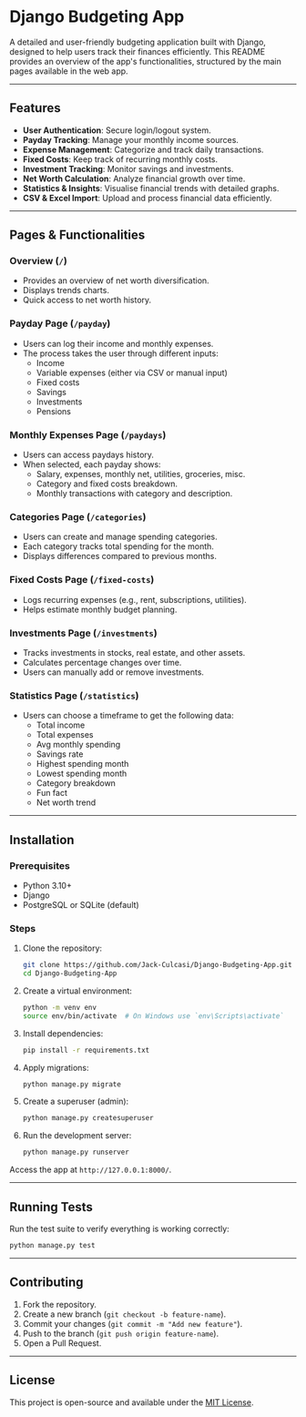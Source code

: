 # Django Budgeting App

A detailed and user-friendly budgeting application built with Django, designed to help users track their finances efficiently. This README provides an overview of the app's functionalities, structured by the main pages available in the web app.

---

## **Features**
- **User Authentication**: Secure login/logout system.
- **Payday Tracking**: Manage your monthly income sources.
- **Expense Management**: Categorize and track daily transactions.
- **Fixed Costs**: Keep track of recurring monthly costs.
- **Investment Tracking**: Monitor savings and investments.
- **Net Worth Calculation**: Analyze financial growth over time.
- **Statistics & Insights**: Visualise financial trends with detailed graphs.
- **CSV & Excel Import**: Upload and process financial data efficiently.

---

## **Pages & Functionalities**

### **Overview** (`/`)
- Provides an overview of net worth diversification.
- Displays trends charts.
- Quick access to net worth history.

### **Payday Page** (`/payday`)
- Users can log their income and monthly expenses.
- The process takes the user through different inputs:
  - Income
  - Variable expenses (either via CSV or manual input)
  - Fixed costs
  - Savings
  - Investments
  - Pensions
 
### **Monthly Expenses Page** (`/paydays`)
- Users can access paydays history.
- When selected, each payday shows:
  - Salary, expenses, monthly net, utilities, groceries, misc.
  - Category and fixed costs breakdown.
  - Monthly transactions with category and description.

### **Categories Page** (`/categories`)
- Users can create and manage spending categories.
- Each category tracks total spending for the month.
- Displays differences compared to previous months.

### **Fixed Costs Page** (`/fixed-costs`)
- Logs recurring expenses (e.g., rent, subscriptions, utilities).
- Helps estimate monthly budget planning.

### **Investments Page** (`/investments`)
- Tracks investments in stocks, real estate, and other assets.
- Calculates percentage changes over time.
- Users can manually add or remove investments.

### **Statistics Page** (`/statistics`)
- Users can choose a timeframe to get the following data:
  - Total income
  - Total expenses
  - Avg monthly spending
  - Savings rate
  - Highest spending month
  - Lowest spending month
  - Category breakdown
  - Fun fact
  - Net worth trend

---

## **Installation**

### **Prerequisites**
- Python 3.10+
- Django
- PostgreSQL or SQLite (default)

### **Steps**
1. Clone the repository:
   ```bash
   git clone https://github.com/Jack-Culcasi/Django-Budgeting-App.git
   cd Django-Budgeting-App
   ```

2. Create a virtual environment:
   ```bash
   python -m venv env
   source env/bin/activate  # On Windows use `env\Scripts\activate`
   ```

3. Install dependencies:
   ```bash
   pip install -r requirements.txt
   ```

4. Apply migrations:
   ```bash
   python manage.py migrate
   ```

5. Create a superuser (admin):
   ```bash
   python manage.py createsuperuser
   ```

6. Run the development server:
   ```bash
   python manage.py runserver
   ```

Access the app at `http://127.0.0.1:8000/`.

---

## **Running Tests**
Run the test suite to verify everything is working correctly:
```bash
python manage.py test
```

---

## **Contributing**
1. Fork the repository.
2. Create a new branch (`git checkout -b feature-name`).
3. Commit your changes (`git commit -m "Add new feature"`).
4. Push to the branch (`git push origin feature-name`).
5. Open a Pull Request.

---

## **License**
This project is open-source and available under the [MIT License](LICENSE).

